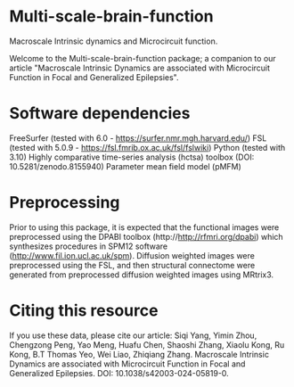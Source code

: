 # Multi-scale-brain-function
Macroscale Intrinsic dynamics and Microcircuit function.

Welcome to the Multi-scale-brain-function package; a companion to our article "Macroscale Intrinsic Dynamics are associated with Microcircuit Function in Focal and Generalized Epilepsies".

# Software dependencies
FreeSurfer (tested with 6.0 - https://surfer.nmr.mgh.harvard.edu/) 
FSL (tested with 5.0.9 - https://fsl.fmrib.ox.ac.uk/fsl/fslwiki) 
Python (tested with 3.10)
Highly comparative time-series analysis (hctsa) toolbox (DOI: 10.5281/zenodo.8155940)
Parameter mean field model (pMFM)

# Preprocessing
Prior to using this package, it is expected that the functional images were preprocessed using the DPABI toolbox (http://http://rfmri.org/dpabi) which synthesizes procedures in SPM12 software (http://www.fil.ion.ucl.ac.uk/spm). Diffusion weighted images were preprocessed using the FSL, and then structural connectome were generated from preprocessed diffusion weighted images using MRtrix3.


# Citing this resource
If you use these data, please cite our article: Siqi Yang, Yimin Zhou, Chengzong Peng, Yao Meng, Huafu Chen, Shaoshi Zhang, Xiaolu Kong, Ru Kong, B.T Thomas Yeo, Wei Liao, Zhiqiang Zhang. Macroscale Intrinsic Dynamics are associated with Microcircuit Function in Focal and Generalized Epilepsies. DOI: 10.1038/s42003-024-05819-0.
